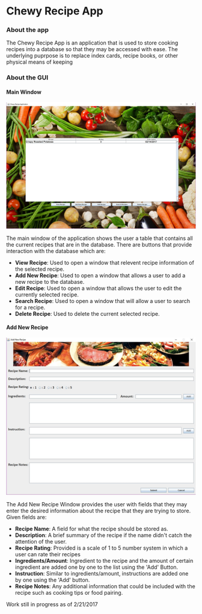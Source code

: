 # Chewy Recipe App
### About the app
The Chewy Recipe App is an application that is used to store cooking recipes into a database so that they may be accessed with ease. The underlying puprpose is to replace index cards, recipe books, or other physical means of keeping 

### About the GUI
#### Main Window
 ![alt-text](https://github.com/JohnJoeGarza/Chewy_Recipe_App/blob/master/Design_Elements/Main_Window.JPG)

The main window of the application shows the user a table that contains all the current recipes that are in the database. There are buttons that provide interaction with the database which are:
* **View Recipe**: Used to open a window that relevent recipe information of the selected recipe.
* **Add New Recipe**: Used to open a window that allows a user to add a new recipe to the database.
* **Edit Recipe**: Used to open a window that allows the user to edit the currently selected recipe.
* **Search Recipe**: Used to open a window that will allow a user to search for a recipe.
* **Delete Recipe**: Used to delete the current selected recipe.

#### Add New Recipe
 ![alt-text](https://github.com/JohnJoeGarza/Chewy_Recipe_App/blob/master/Design_Elements/Add_New_Recipe_Application_GUI.JPG)

The Add New Recipe Window provides the user with fields that they may enter the desired information about the recipe that they are trying to store. Given fields are:
* **Recipe Name**: A field for what the recipe should be stored as.
* **Description**: A brief summary of the recipe if the name didn't catch the attention of the user.
* **Recipe Rating**: Provided is a scale of 1 to 5 number system in which a user can rate their recipes
* **Ingredients/Amount**: Ingredient to the recipe and the amount of certain ingredient are added one by one to the list using the 'Add' Button. 
* **Instruction**: Similar to ingredients/amount, instructions are added one by one using the 'Add' button.
* **Recipe Notes**: Any additional information that could be included with the recipe such as cooking tips or food pairing.

Work still in progress as of 2/21/2017


